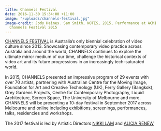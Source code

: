 ```yaml
---
title: Channels Festival
date: 2016-11-30 15:34:00 +11:00
image: "/uploads/channels-festival.jpg"
image-credit: Jody Haines. Sam Smith, NOTES, 2015, Performance at ACMI Studio for
  Channels Festival 2015
---
```


[CHANNELS FESTIVAL](http://channelsfestival.net.au/) is Australia’s only biennial celebration of video culture since 2013. Showcasing contemporary video practice across Australia and around the world, CHANNELS continues to explore the ultimate mirror medium of our time, challenge the historical contexts of video art and its future progressions in an increasingly tech-saturated world.<br> 
<br>
In 2015, CHANNELS presented an impressive program of 29 events with over 70 artists, partnering with Australian Centre for the Moving Image, Foundation for Art and Creative Technology (UK), Ferry Gallery (Bangkok), Grey Gardens Projects, Centre for Contemporary Photography, Liquid Architecture, Screen Space, The University of Melbourne and more. 
CHANNELS will be presenting a 10-day festival in September 2017 across Melbourne and online including exhibitions, screenings, performances, talks, residencies and workshops.<br>
<br>
The 2017 festival is led by Artistic Directors [NIKKI LAM](http://nikkilam.info/) and [ALICIA RENEW](http://heresheis.org.au/design-and-architecture/2013/08/alicia-renew/)
